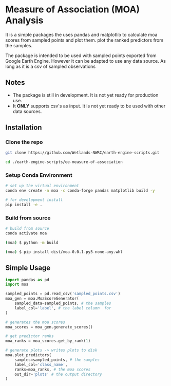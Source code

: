 # Measure of Association (MOA) Analysis
It is a simple packages the uses pandas and matplotlib to calculate moa scores from sampled points and plot them.
plot the ranked predictors from the samples. 

The package is intended to be used with sampled points exported from Google Earth Engine. However it can be adapted to 
use any data source. As long as it is a csv of sampled observations

## Notes
- The package is still in development. It is not yet ready for production use.
- It **ONLY** supports csv's as input. It is not yet ready to be used with other data sources.

## Installation
### Clone the repo
```bash
git clone https://github.com/Wetlands-NWRC/earth-engine-scripts.git
```
```bash
cd ./earth-engine-scripts/ee-measure-of-association
```

### Setup Conda Environment
```bash
# set up the virtual environment
conda env create -n moa -c conda-forge pandas matplotlib build -y
```
```bash
# for development install
pip install -e .
```
### Build from source
```bash
# build from source
conda activate moa
```
```bash
(moa) $ python -m build
```
```bash
(moa) $ pip install dist/moa-0.0.1-py3-none-any.whl
```

## Simple Usage
```python
import pandas as pd
import moa

sampled_points = pd.read_csv('sampled_points.csv')
moa_gen = moa.MoaScoreGenerator(
    sampled_data=sampled_points, # the samples
    label_col='label', # the label column  for
)

# generates the moa scores
moa_scores = moa_gen.generate_scores()

# get predictor ranks 
moa_ranks = moa_scores.get_by_rank(1)

# generate plots -> writes plots to disk
moa.plot_predictors(
    samples=sampled_points, # the samples
    label_col='class_name',
    ranks=moa_ranks, # the moa scores
    out_dir='plots' # the output directory
)



```